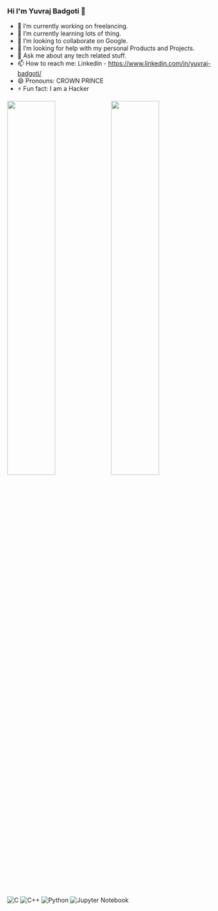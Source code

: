 ### Hi I'm Yuvraj Badgoti 👋

- 🔭 I’m currently working on freelancing.
- 🌱 I’m currently learning lots of thing.
- 👯 I’m looking to collaborate on Google.
- 🤔 I’m looking for help with my personal Products and Projects.
- 💬 Ask me about any tech related stuff.
- 📫 How to reach me: Linkedin - https://www.linkedin.com/in/yuvraj-badgoti/
- 😄 Pronouns: CROWN PRINCE
- ⚡ Fun fact: I am a Hacker 

<img align="left" width="47%" src="https://github-readme-stats.vercel.app/api?username=CROWNPRINCE0&show_icons=true&theme=radical" />
<img align="left" width="47%" src="https://github-readme-stats.vercel.app/api/top-langs/?username=CROWNPRINCE0&layout=compact)](https://github.com/anuraghazra/github-readme-stats" />

![C](https://img.shields.io/badge/c-%2300599C.svg?style=for-the-badge&logo=c&logoColor=white)
![C++](https://img.shields.io/badge/c++-%2300599C.svg?style=for-the-badge&logo=c%2B%2B&logoColor=white)
![Python](https://img.shields.io/badge/python-3670A0?style=for-the-badge&logo=python&logoColor=ffdd54)
![Jupyter Notebook](https://img.shields.io/badge/jupyter-%23FA0F00.svg?style=for-the-badge&logo=jupyter&logoColor=white)
